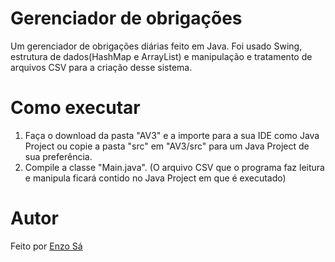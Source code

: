 # Gerenciador de obrigações

Um gerenciador de obrigações diárias feito em Java. 
Foi usado Swing, estrutura de dados(HashMap e ArrayList) e manipulação e tratamento de arquivos CSV para a criação desse sistema.

# Como executar

1. Faça o download da pasta "AV3" e a importe para a sua IDE como Java Project ou copie a pasta "src" em "AV3/src" para um Java Project de sua preferência.
2. Compile a classe "Main.java".
(O arquivo CSV que o programa faz leitura e manipula ficará contido no Java Project em que é executado)

# Autor

Feito por [Enzo Sá]([https://github.com/seunome](https://github.com/enzomedeiros0109))
